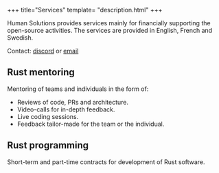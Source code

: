 +++
title="Services"
template= "description.html"
+++

Human Solutions provides services mainly for financially supporting the open-source activities.
The services are provided in English, French and Swedish.

Contact: [discord](https://discord.gg/CV5ZDT9U5y) or
[email](/contact)

## Rust mentoring

Mentoring of teams and individuals in the form of:

- Reviews of code, PRs and architecture.
- Video-calls for in-depth feedback.
- Live coding sessions.
- Feedback tailor-made for the team or the individual.

## Rust programming

Short-term and part-time contracts for development of Rust software.
